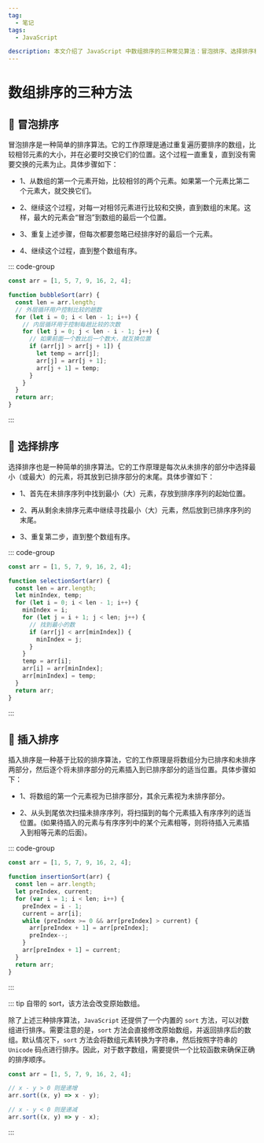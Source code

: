 ```yaml
---
tag:
  - 笔记
tags:
  - JavaScript

description: 本文介绍了 JavaScript 中数组排序的三种常见算法：冒泡排序、选择排序和插入排序，并对每种算法的原理和实现进行了详细说明。同时，还补充了原生 `sort` 方法的用法和注意事项，帮助理解不同排序方式的适用场景。
---
```


# 数组排序的三种方法

## 📡 冒泡排序

冒泡排序是一种简单的排序算法。它的工作原理是通过重复遍历要排序的数组，比较相邻元素的大小，并在必要时交换它们的位置。这个过程一直重复，直到没有需要交换的元素为止。具体步骤如下：

- 1、从数组的第一个元素开始，比较相邻的两个元素。如果第一个元素比第二个元素大，就交换它们。

- 2、继续这个过程，对每一对相邻元素进行比较和交换，直到数组的末尾。这样，最大的元素会“冒泡”到数组的最后一个位置。

- 3、重复上述步骤，但每次都要忽略已经排序好的最后一个元素。

- 4、继续这个过程，直到整个数组有序。

::: code-group

```js
const arr = [1, 5, 7, 9, 16, 2, 4];

function bubbleSort(arr) {
  const len = arr.length;
  // 外层循环用户控制比较的趟数
  for (let i = 0; i < len - 1; i++) {
    // 内层循环用于控制每趟比较的次数
    for (let j = 0; j < len - i - 1; j++) {
      // 如果前面一个数比后一个数大，就互换位置
      if (arr[j] > arr[j + 1]) {
        let temp = arr[j];
        arr[j] = arr[j + 1];
        arr[j + 1] = temp;
      }
    }
  }
  return arr;
}
```

:::

## 📡 选择排序

选择排序也是一种简单的排序算法。它的工作原理是每次从未排序的部分中选择最小（或最大）的元素，将其放到已排序部分的末尾。具体步骤如下：

- 1、首先在未排序序列中找到最小（大）元素，存放到排序序列的起始位置。

- 2、再从剩余未排序元素中继续寻找最小（大）元素，然后放到已排序序列的末尾。

- 3、重复第二步，直到整个数组有序。

::: code-group

```js
const arr = [1, 5, 7, 9, 16, 2, 4];

function selectionSort(arr) {
  const len = arr.length;
  let minIndex, temp;
  for (let i = 0; i < len - 1; i++) {
    minIndex = i;
    for (let j = i + 1; j < len; j++) {
      // 找到最小的数
      if (arr[j] < arr[minIndex]) {
        minIndex = j;
      }
    }
    temp = arr[i];
    arr[i] = arr[minIndex];
    arr[minIndex] = temp;
  }
  return arr;
}
```

:::

## 📡 插入排序

插入排序是一种基于比较的排序算法，它的工作原理是将数组分为已排序和未排序两部分，然后逐个将未排序部分的元素插入到已排序部分的适当位置。具体步骤如下：

- 1、将数组的第一个元素视为已排序部分，其余元素视为未排序部分。

- 2、从头到尾依次扫描未排序序列，将扫描到的每个元素插入有序序列的适当位置。(如果待插入的元素与有序序列中的某个元素相等，则将待插入元素插入到相等元素的后面)。

::: code-group

```js
const arr = [1, 5, 7, 9, 16, 2, 4];

function insertionSort(arr) {
  const len = arr.length;
  let preIndex, current;
  for (var i = 1; i < len; i++) {
    preIndex = i - 1;
    current = arr[i];
    while (preIndex >= 0 && arr[preIndex] > current) {
      arr[preIndex + 1] = arr[preIndex];
      preIndex--;
    }
    arr[preIndex + 1] = current;
  }
  return arr;
}
```

:::

::: tip 自带的 sort，该方法会改变原始数组。

除了上述三种排序算法，`JavaScript` 还提供了一个内置的 `sort` 方法，可以对数组进行排序。需要注意的是，`sort` 方法会直接修改原始数组，并返回排序后的数组。默认情况下，`sort` 方法会将数组元素转换为字符串，然后按照字符串的 `Unicode` 码点进行排序。因此，对于数字数组，需要提供一个比较函数来确保正确的排序顺序。

```js
const arr = [1, 5, 7, 9, 16, 2, 4];

// x - y > 0 则是递增
arr.sort((x, y) => x - y);

// x - y < 0 则是递减
arr.sort((x, y) => y - x);
```

:::
